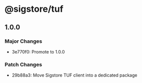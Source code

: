 # @sigstore/tuf

## 1.0.0

### Major Changes

- 3e770f0: Promote to 1.0.0

### Patch Changes

- 29b88a3: Move Sigstore TUF client into a dedicated package
